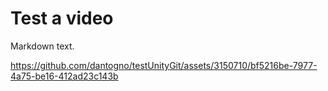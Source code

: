 # Test a video 

Markdown text.


https://github.com/dantogno/testUnityGit/assets/3150710/bf5216be-7977-4a75-be16-412ad23c143b

